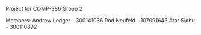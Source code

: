 Project for COMP-386 Group 2

Members:
Andrew Ledger - 300141036
Rod Neufeld - 107091643
Atar Sidhu - 300110892